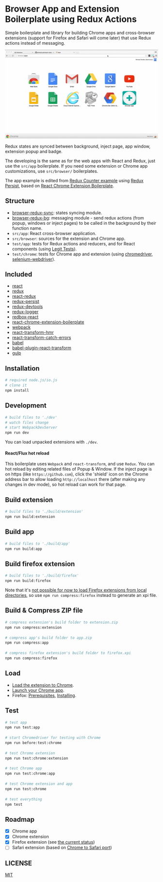 # Browser App and Extension Boilerplate using Redux Actions

Simple boilerplate and library for building Chrome apps and cross-browser extensions (support for Firefox and Safari will come later) that use Redux actions instead of messaging.

![Demo](demo.gif)

Redux states are synced between background, inject page, app window, extension popup and badge.

The developing is the same as for the web apps with React and Redux, just use the `src/app` boilerplate. If you need some extension or Chrome app customizations, use `src/browser/` boilerplates.

The app example is edited from [Redux Counter example](https://github.com/rackt/redux/tree/master/examples/counter) using [Redux Persist](https://github.com/rt2zz/redux-persist), based on [React Chrome Extension Boilerplate](https://github.com/jhen0409/react-chrome-extension-boilerplate).

## Structure

- [browser-redux-sync](https://github.com/zalmoxisus/browser-redux-sync): states syncing module.
- [browser-redux-bg](https://github.com/zalmoxisus/browser-redux-bg): messaging module - send redux actions (from popup, windows or inject pages) to be called in the background by their function name. 
- `src/app`: React cross-browser application.
- `src/browser`: sources for the extension and Chrome app.
- `test/app`: tests for Redux actions and reducers, and for React components (using [Legit Tests](https://github.com/Legitcode/tests)).
- `test/chrome`: tests for Chrome app and extension (using [chromedriver](https://www.npmjs.com/package/chromedriver), [selenium-webdriver](https://www.npmjs.com/package/selenium-webdriver)).

## Included

 - [react](https://github.com/facebook/react)
 - [redux](https://github.com/rackt/redux)
 - [react-redux](https://github.com/gaearon/react-redux)
 - [redux-persist](https://github.com/rt2zz/redux-persist)
 - [redux-devtools](https://github.com/gaearon/redux-devtools)
 - [redux-logger](https://github.com/fcomb/redux-logger)
 - [redbox-react](https://github.com/KeywordBrain/redbox-react)
 - [react-chrome-extension-boilerplate](https://github.com/jhen0409/react-chrome-extension-boilerplate)
 - [webpack](https://github.com/webpack/webpack)
 - [react-transform-hmr](https://github.com/gaearon/react-transform-hmr)
 - [react-transform-catch-errors](https://github.com/gaearon/react-transform-catch-errors)
 - [babel](https://github.com/babel/babel)
 - [babel-plugin-react-transform](https://github.com/gaearon/babel-plugin-react-transform)
 - [gulp](https://github.com/gulpjs/gulp)

## Installation

```bash
# required node.js/io.js
# clone it
npm install
```

## Development

```bash
# build files to './dev'
# watch files change
# start WebpackDevServer
npm run dev
```

You can load unpacked extensions with `./dev`.

#### React/Flux hot reload

This boilerplate uses `Webpack` and `react-transform`, and use `Redux`. You can hot reload by editing related files of Popup & Window. If the inject page is on https (like `https://github.com`), click the 'shield' icon on the Chrome address bar to allow loading `http://localhost` there (after making any changes in dev mode), so hot reload can work for that page.

## Build extension

```bash
# build files to './build/extension'
npm run build:extension
```

## Build app

```bash
# build files to './build/app'
npm run build:app
```

## Build firefox extension

```bash
# build files to './build/firefox'
npm run build:firefox
````
Note that it's [not possible for now to load Firefox extensions from local directories](https://bugzilla.mozilla.org/show_bug.cgi?id=1185460), so use `npm run compress:firefox` instead to generate an xpi file.

## Build & Compress ZIP file

```bash
# compress extension's build folder to extension.zip
npm run compress:extension

# compress app's build folder to app.zip
npm run compress:app

# compress firefox extension's build folder to firefox.xpi
npm run compress:firefox
```

## Load

- [Load the extension to Chrome](https://developer.chrome.com/extensions/getstarted#unpacked).
- [Launch your Chrome app](https://developer.chrome.com/apps/first_app#five).
- Firefox: [Prerequisites](https://developer.mozilla.org/en-US/Add-ons/WebExtensions/Prerequisites), [Installing](https://developer.mozilla.org/en-US/Add-ons/WebExtensions/Packaging_and_installation#Installing_Your_Extension).

## Test

```bash
# test app
npm run test:app

# start Chromedriver for testing with Chrome
npm run before:test:chrome

# test Chrome extension
npm run test:chrome:extension

# test Chrome app
npm run test:chrome:app

# test Chrome extension and app
npm run test:chrome

# test everything
npm test
```

## Roadmap

- [x] Chrome app
- [x] Chrome extension
- [x] Firefox extension (see [the current status](https://github.com/zalmoxisus/browser-redux/issues/12))
- [ ] Safari extension (based on [Chrome to Safari port](https://code.google.com/p/adblockforchrome/source/browse/trunk/port.js))

## LICENSE

[MIT](LICENSE)